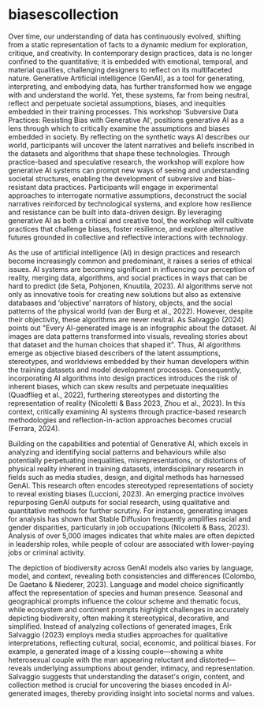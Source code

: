 # biasescollection
Over time, our understanding of data has continuously evolved, shifting from a static representation of facts to a dynamic medium for exploration, critique, and creativity. In contemporary design practices, data is no longer confined to the quantitative; it is embedded with emotional, temporal, and material qualities, challenging designers to reflect on its multifaceted nature. Generative Artificial intelligence (GenAI), as a tool for generating, interpreting, and embodying data, has further transformed how we engage with and understand the world. Yet, these systems, far from being neutral, reflect and perpetuate societal assumptions, biases, and inequities embedded in their training processes. This workshop ‘Subversive Data Practices: Resisting Bias with Generative AI’, positions generative AI as a lens through which to critically examine the assumptions and biases embedded in society. By reflecting on the synthetic ways AI describes our world, participants will uncover the latent narratives and beliefs inscribed in the datasets and algorithms that shape these technologies. Through practice-based and speculative research, the workshop will explore how generative AI systems can prompt new ways of seeing and understanding societal structures, enabling the development of subversive and bias-resistant data practices. Participants will engage in experimental approaches to interrogate normative assumptions, deconstruct the social narratives reinforced by technological systems, and explore how resilience and resistance can be built into data-driven design. By leveraging generative AI as both a critical and creative tool, the workshop will cultivate practices that challenge biases, foster resilience, and explore alternative futures grounded in collective and reflective interactions with technology. 

As the use of artificial intelligence (AI) in design practices and research become increasingly common and predominant, it raises a series of ethical issues. AI systems are becoming significant in influencing our perception of reality, merging data, algorithms, and social practices in ways that can be hard to predict (de Seta, Pohjonen, Knuutila, 2023). AI algorithms serve not only as innovative tools for creating new solutions but also as extensive databases and ‘objective’ narrators of history, objects, and the social patterns of the physical world (van der Burg et al., 2022). However, despite their objectivity, these algorithms are never neutral. As Salvaggio (2024) points out  "Every AI-generated image is an infographic about the dataset. AI images are data patterns transformed into visuals, revealing stories about that dataset and the human choices that shaped it". Thus, AI algorithms emerge as objective biased describers of the latent assumptions, stereotypes, and worldviews embedded by their human developers within the training datasets and model development processes. Consequently, incorporating AI algorithms into design practices introduces the risk of inherent biases, which can skew results and perpetuate inequalities (Quadflieg et al., 2022), furthering stereotypes and distorting the representation of reality (Nicoletti & Bass 2023, Zhou et al., 2023). In this context, critically examining AI systems through practice-based research methodologies and reflection-in-action approaches becomes crucial (Ferrara, 2024).

Building on the capabilities and potential of Generative AI, which excels in analyzing and identifying social patterns and behaviours while also potentially perpetuating inequalities, misrepresentations, or distortions of physical reality inherent in training datasets, interdisciplinary research in fields such as media studies, design, and digital methods has harnessed GenAI. This research often encodes stereotyped representations of society to reveal existing biases (Luccioni, 2023). An emerging practice involves repurposing GenAI outputs for social research, using qualitative and quantitative methods for further scrutiny. For instance, generating images for analysis has shown that Stable Diffusion frequently amplifies racial and gender disparities, particularly in job occupations (Nicoletti & Bass, 2023). Analysis of over 5,000 images indicates that white males are often depicted in leadership roles, while people of colour are associated with lower-paying jobs or criminal activity.

The depiction of biodiversity across GenAI models also varies by language, model, and context, revealing both consistencies and differences (Colombo, De Gaetano & Niederer, 2023). Language and model choice significantly affect the representation of species and human presence. Seasonal and geographical prompts influence the colour scheme and thematic focus, while ecosystem and continent prompts highlight challenges in accurately depicting biodiversity, often making it stereotypical, decorative, and simplified.
Instead of analyzing collections of generated images, Erik Salvaggio (2023) employs media studies approaches for qualitative interpretations, reflecting cultural, social, economic, and political biases. For example, a generated image of a kissing couple—showing a white heterosexual couple with the man appearing reluctant and distorted—reveals underlying assumptions about gender, intimacy, and representation. Salvaggio suggests that understanding the dataset's origin, content, and collection method is crucial for uncovering the biases encoded in AI-generated images, thereby providing insight into societal norms and values.
